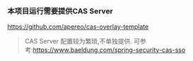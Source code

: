 ### 本项目运行需要提供CAS Server
https://github.com/apereo/cas-overlay-template

> CAS Server 配置较为繁琐,不单独提供. 可参考:https://www.baeldung.com/spring-security-cas-sso
